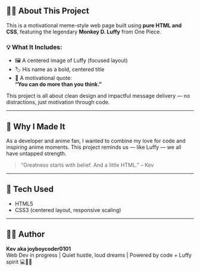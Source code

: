 ## 🏴‍☠️ About This Project

This is a motivational meme-style web page built using **pure HTML and CSS**, featuring the legendary **Monkey D. Luffy** from One Piece.

### 💡 What It Includes:
- 🖼️ A centered image of Luffy (focused layout)
- 🏷️ His name as a bold, centered title
- 💬 A motivational quote:  
  **“You can do more than you think.”**

This project is all about clean design and impactful message delivery — no distractions, just motivation through code.

---

## 🎯 Why I Made It

As a developer and anime fan, I wanted to combine my love for code and inspiring anime moments. This project reminds us — like Luffy — we all have untapped strength.

> “Greatness starts with belief. And a little HTML.” – Kev

---

## 🚀 Tech Used

- HTML5  
- CSS3 (centered layout, responsive scaling)

---

## 🧑‍💻 Author

**Kev aka joyboycoder0101**  
Web Dev in progress | Quiet hustle, loud dreams | Powered by code + Luffy spirit 💻🏴‍☠️

